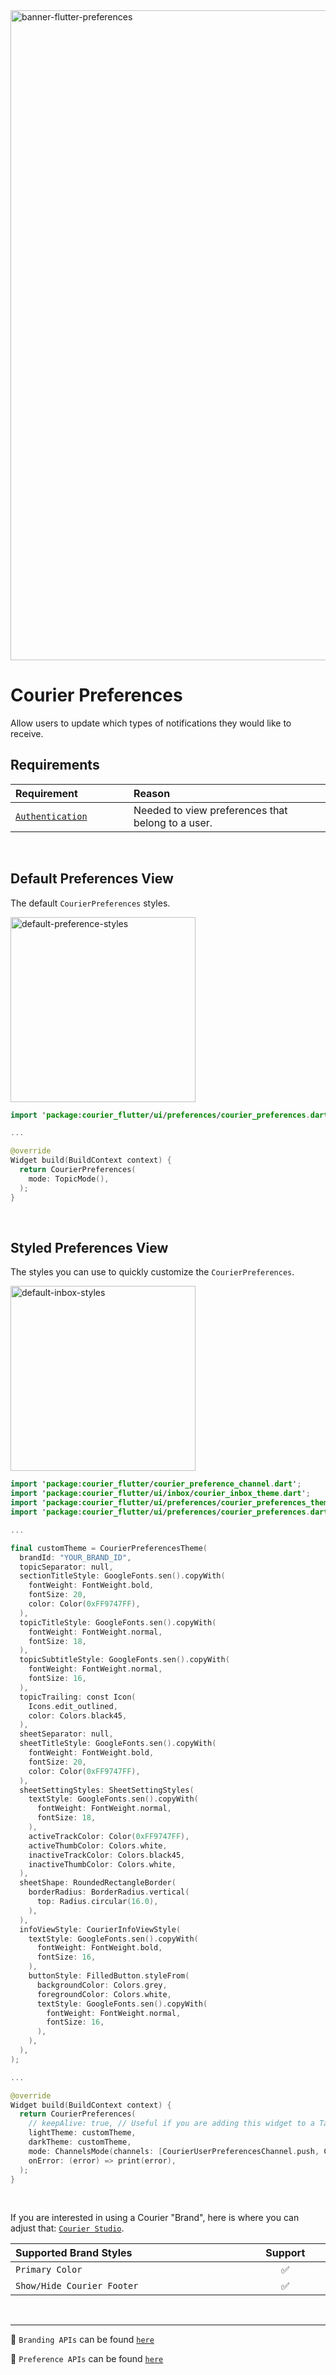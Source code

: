 <img width="1040" alt="banner-flutter-preferences" src="https://github.com/trycourier/courier-flutter/assets/6370613/29da0de2-bd74-4ed8-9245-ebbe1d74ff19">

# Courier Preferences

Allow users to update which types of notifications they would like to receive.

## Requirements

<table>
    <thead>
        <tr>
            <th width="300px" align="left">Requirement</th>
            <th width="750px" align="left">Reason</th>
        </tr>
    </thead>
    <tbody>
        <tr width="600px">
            <td align="left">
                <a href="https://github.com/trycourier/courier-flutter/blob/master/Docs/Authentication.md">
                    <code>Authentication</code>
                </a>
            </td>
            <td align="left">
                Needed to view preferences that belong to a user.
            </td>
        </tr>
    </tbody>
</table>

&emsp;

## Default Preferences View

The default `CourierPreferences` styles.

<img width="296" alt="default-preference-styles" src="https://github.com/trycourier/courier-flutter/assets/6370613/522caa39-7c62-434b-add3-fa9b2eb5dfcf">

```swift
import 'package:courier_flutter/ui/preferences/courier_preferences.dart';

...

@override
Widget build(BuildContext context) {
  return CourierPreferences(
    mode: TopicMode(),
  );
}
```

&emsp;

## Styled Preferences View

The styles you can use to quickly customize the `CourierPreferences`.

<img width="296" alt="default-inbox-styles" src="https://github.com/trycourier/courier-flutter/assets/6370613/116cb22c-5a3c-4eb3-bd14-c3137cb8a2ab">

```swift
import 'package:courier_flutter/courier_preference_channel.dart';
import 'package:courier_flutter/ui/inbox/courier_inbox_theme.dart';
import 'package:courier_flutter/ui/preferences/courier_preferences_theme.dart';
import 'package:courier_flutter/ui/preferences/courier_preferences.dart';

...

final customTheme = CourierPreferencesTheme(
  brandId: "YOUR_BRAND_ID",
  topicSeparator: null,
  sectionTitleStyle: GoogleFonts.sen().copyWith(
    fontWeight: FontWeight.bold,
    fontSize: 20,
    color: Color(0xFF9747FF),
  ),
  topicTitleStyle: GoogleFonts.sen().copyWith(
    fontWeight: FontWeight.normal,
    fontSize: 18,
  ),
  topicSubtitleStyle: GoogleFonts.sen().copyWith(
    fontWeight: FontWeight.normal,
    fontSize: 16,
  ),
  topicTrailing: const Icon(
    Icons.edit_outlined,
    color: Colors.black45,
  ),
  sheetSeparator: null,
  sheetTitleStyle: GoogleFonts.sen().copyWith(
    fontWeight: FontWeight.bold,
    fontSize: 20,
    color: Color(0xFF9747FF),
  ),
  sheetSettingStyles: SheetSettingStyles(
    textStyle: GoogleFonts.sen().copyWith(
      fontWeight: FontWeight.normal,
      fontSize: 18,
    ),
    activeTrackColor: Color(0xFF9747FF),
    activeThumbColor: Colors.white,
    inactiveTrackColor: Colors.black45,
    inactiveThumbColor: Colors.white,
  ),
  sheetShape: RoundedRectangleBorder(
    borderRadius: BorderRadius.vertical(
      top: Radius.circular(16.0),
    ),
  ),
  infoViewStyle: CourierInfoViewStyle(
    textStyle: GoogleFonts.sen().copyWith(
      fontWeight: FontWeight.bold,
      fontSize: 16,
    ),
    buttonStyle: FilledButton.styleFrom(
      backgroundColor: Colors.grey,
      foregroundColor: Colors.white,
      textStyle: GoogleFonts.sen().copyWith(
        fontWeight: FontWeight.normal,
        fontSize: 16,
      ),
    ),
  ),
);

...

@override
Widget build(BuildContext context) {
  return CourierPreferences(
    // keepAlive: true, // Useful if you are adding this widget to a TabBarView
    lightTheme: customTheme,
    darkTheme: customTheme,
    mode: ChannelsMode(channels: [CourierUserPreferencesChannel.push, CourierUserPreferencesChannel.sms, CourierUserPreferencesChannel.email]),
    onError: (error) => print(error),
  );
}
```

&emsp;

If you are interested in using a Courier "Brand", here is where you can adjust that: [`Courier Studio`](https://app.courier.com/designer/brands). 

<table>
    <thead>
        <tr>
            <th width="850px" align="left">Supported Brand Styles</th>
            <th width="200px" align="center">Support</th>
        </tr>
    </thead>
    <tbody>
        <tr width="600px">
            <td align="left"><code>Primary Color</code></td>
            <td align="center">✅</td>
        </tr>
        <tr width="600px">
            <td align="left"><code>Show/Hide Courier Footer</code></td>
            <td align="center">✅</td>
        </tr>
    </tbody>
</table>

&emsp;

---

👋 `Branding APIs` can be found <a href="https://github.com/trycourier/courier-flutter/blob/master/Docs/Client.md#branding-apis"><code>here</code></a>

👋 `Preference APIs` can be found <a href="https://github.com/trycourier/courier-flutter/blob/master/Docs/Client.md#preferences-apis"><code>here</code></a>

